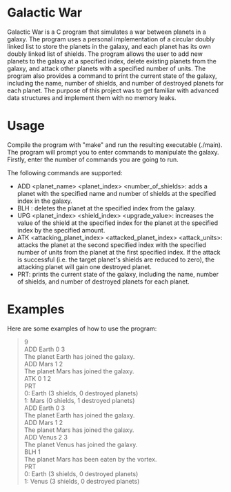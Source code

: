 # Galactic War
Galactic War is a C program that simulates a war between planets in a galaxy. The program uses a personal implementation of a circular doubly linked list to store the planets in the galaxy, and each planet has its own doubly linked list of shields. The program allows the user to add new planets to the galaxy at a specified index, delete existing planets from the galaxy, and attack other planets with a specified number of units. The program also provides a command to print the current state of the galaxy, including the name, number of shields, and number of destroyed planets for each planet. The purpose of this project was to get familiar with advanced data structures and implement them with no memory leaks. <br>

# Usage
Compile the program with "make" and run the resulting executable (./main). The program will prompt you to enter commands to manipulate the galaxy. Firstly, enter the number of commands you are going to run. <br>

The following commands are supported:

- ADD <planet_name> <planet_index> <number_of_shields>: adds a planet with the specified name and number of shields at the specified index in the galaxy. <br>
- BLH <index>: deletes the planet at the specified index from the galaxy. <br>
- UPG <planet_index> <shield_index> <upgrade_value>: increases the value of the shield at the specified index for the planet at the specified index by the specified amount. <br>
- ATK <attacking_planet_index> <attacked_planet_index> <attack_units>: attacks the planet at the second specified index with the specified number of units from the planet at the first specified index. If the attack is successful (i.e. the target planet's shields are reduced to zero), the attacking planet will gain one destroyed planet. <br>
- PRT: prints the current state of the galaxy, including the name, number of shields, and number of destroyed planets for each planet. <br>

# Examples
Here are some examples of how to use the program:

> 9 <br>
> ADD Earth 0 3 <br>
The planet Earth has joined the galaxy. <br>
> ADD Mars 1 2 <br>
The planet Mars has joined the galaxy. <br>
> ATK 0 1 2 <br>
> PRT <br>
0: Earth (3 shields, 0 destroyed planets) <br>
1: Mars (0 shields, 1 destroyed planets) <br>
> ADD Earth 0 3 <br>
The planet Earth has joined the galaxy. <br>
> ADD Mars 1 2 <br>
The planet Mars has joined the galaxy. <br>
> ADD Venus 2 3 <br>
The planet Venus has joined the galaxy. <br>
> BLH 1 <br>
The planet Mars has been eaten by the vortex. <br>
> PRT <br>
0: Earth (3 shields, 0 destroyed planets) <br>
1: Venus (3 shields, 0 destroyed planets) <br>
